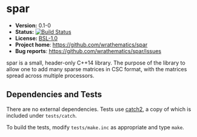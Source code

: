 # spar

* **Version:** 0.1-0
* **Status:** [![Build Status](https://travis-ci.org/wrathematics/spar.png)](https://travis-ci.org/wrathematics/spar)
* **License:** [BSL-1.0](http://opensource.org/licenses/BSL-1.0)
* **Project home**: https://github.com/wrathematics/spar
* **Bug reports**: https://github.com/wrathematics/spar/issues


spar is a small, header-only C++14 library. The purpose of the library to allow one to add many sparse matrices in CSC format, with the matrices spread across multiple processors.



## Dependencies and Tests

There are no external dependencies. Tests use [catch2](https://github.com/catchorg/Catch2), a copy of which is included under `tests/catch`.

To build the tests, modify `tests/make.inc` as appropriate and type `make`.
